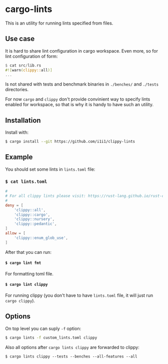 # cargo-lints

This is an utility for running lints specified from files.

## Use case

It is hard to share lint configuration in cargo workspace. Even more, so for lint configuration of form:
``` rust
$ cat src/lib.rs
#![warn(clippy::all)]
...
```

Is not shared with tests and benchmark binaries in `./benches/` and `./tests` directories.

For now `cargo` and `clippy` don't provide convinient way to specify lints enabled for workspace, so that is
why it is handy to have such an utility.

## Installation

Install with:
```sh
$ cargo install --git https://github.com/i1i1/clippy-lints
```

## Example

You should set some lints in `lints.toml` file:

### `$ cat lints.toml`
```toml
#
# For all clippy lints please visit: https://rust-lang.github.io/rust-clippy/master/
#
deny = [
    'clippy::all',
    'clippy::cargo',
    'clippy::nursery',
    'clippy::pedantic',
]
allow = [
    'clippy::enum_glob_use',
]
```

After that you can run:

#### `$ cargo lint fmt`

For formatting toml file.

#### `$ cargo lint clippy`

For running clippy (you don't have to have `lints.toml` file, it will just run `cargo clippy`).

## Options

On top level you can suply `-f` option:
```sh
$ cargo lints -f custom_lints.toml clippy
```

Also all options after `cargo lints clippy` are forwarded to clippy:

```
$ cargo lints clippy --tests --benches --all-features --all
```

